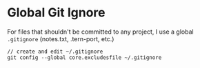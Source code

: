 # Global Git Ignore

For files that shouldn't be committed to any project, I use a global `.gitignore` (notes.txt, .tern-port, etc.)

```git
// create and edit ~/.gitignore
git config --global core.excludesfile ~/.gitignore
```

